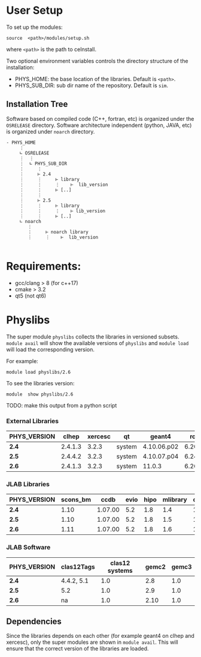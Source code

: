 # User Setup

To set up the modules:

`source  <path>/modules/setup.sh`

where `<path>` is the path to ceInstall.

Two optional environment variables controls the directory structure 
of the installation:

- PHYS_HOME: the base location of the libraries. 
Default is `<path>`.
- PHYS_SUB_DIR: sub dir name of the repository. Default is `sim`.

## Installation Tree

Software based on compiled code (C++, fortran, etc) is organized under the `OSRELEASE` directory.
Software architecture independent (python, JAVA, etc) is organized under `noarch` directory.

```
- PHYS_HOME
     ⋮
     ∟ OSRELEASE
     ⋮  ⋮
     ⋮  ∟ PHYS_SUB_DIR
     ⋮     ⋮
     ⋮     ⊢ 2.4
     ⋮     ⋮     ⊢ library
     ⋮     ⋮     ⋮    ⊢  lib_version
     ⋮     ⋮     ⊢ [..]        
     ⋮     ⋮         
     ⋮     ⊢ 2.5
     ⋮     ⋮     ⊢ library
     ⋮     ⋮     ⋮    ⊢ lib_version
     ⋮     ⋮     ⊢ [..]        
     ∟ noarch
        ⋮
        ⋮     ⊢ noarch library
        ⋮     ⋮    ⊢  lib_version
            
```

# Requirements:

- gcc/clang > 8 (for c++17) 
- cmake > 3.2
- qt5 (not qt6)

# Physlibs

The super module `physlibs` collects the libraries in versioned subsets. 
`module avail` will show the available versions of `physlibs` and `module load`
will load the corresponding version. 

For example:

```
module load physlibs/2.6
```

To see the libraries version:

```
module  show physlibs/2.6
```

TODO: make this output from a python script

### External Libraries

| PHYS_VERSION | clhep   | xercesc | qt     | geant4      | root    | 
|--------------|---------|---------|--------|-------------|---------|
| **2.4**      | 2.4.1.3 | 3.2.3   | system | 4.10.06.p02 | 6.20.04 |
| **2.5**      | 2.4.4.2 | 3.2.3   | system | 4.10.07.p04 | 6.24.06 |
| **2.6**      | 2.4.1.3 | 3.2.3   | system | 11.0.3      | 6.26.06 |

### JLAB Libraries

| PHYS_VERSION | scons_bm | ccdb    | evio   | hipo | mlibrary | cmag | glibrary |
|--------------|----------|---------|--------|------|----------|------|----------|
| **2.4**      | 1.10     | 1.07.00 | 5.2    | 1.8  | 1.4      | 1.1  | 1.0      |
| **2.5**      | 1.10     | 1.07.00 | 5.2    | 1.8  | 1.5      | 1.1  | 1.0      |
| **2.6**      | 1.11     | 1.07.00 | 5.2    | 1.8  | 1.6      | 1.1  | 1.0      |

### JLAB Software

| PHYS_VERSION  | clas12Tags | clas12 systems | gemc2 | gemc3 | 
|---------------|------------|----------------|-------|-------|
| **2.4**       | 4.4.2, 5.1 | 1.0            | 2.8   | 1.0   |
| **2.5**       | 5.2        | 1.0            | 2.9   | 1.0   |
| **2.6**       | na         | 1.0            | 2.10  | 1.0   |


## Dependencies

Since the libraries depends on each other (for example geant4 on clhep and xercesc),
only the super modules are shown in `module avail`. This will ensure that the correct
version of the libraries are loaded. 